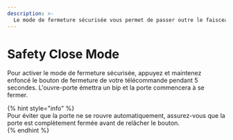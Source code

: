 ```yaml
---
description: >-
  Le mode de fermeture sécurisée vous permet de passer outre le faisceau de sécurité en cas de dysfonctionnement non résolu.
---
```


# Safety Close Mode

Pour activer le mode de fermeture sécurisée, appuyez et maintenez enfoncé le bouton de fermeture de votre télécommande pendant 5 secondes. L'ouvre-porte émettra un bip et la porte commencera à se fermer.  
   
{% hint style="info" %}  
Pour éviter que la porte ne se rouvre automatiquement, assurez-vous que la porte est complètement fermée avant de relâcher le bouton.&#x20;  
{% endhint %}
